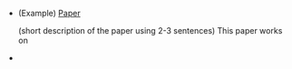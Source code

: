 - (Example) [Paper](https://scholar.google.com)
  
  (short description of the paper using 2-3 sentences) This paper works on 

- 
